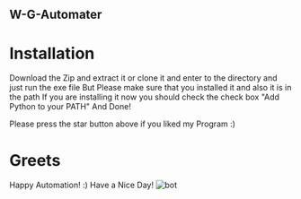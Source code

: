 ## W-G-Automater

# Installation
Download the Zip and extract it or clone it and enter to the directory and just run the exe file But Please make sure that you installed it and also it is in the path
If you are installing it now you should check the check box "Add Python to your PATH" And Done!

Please press the star button above if you liked my Program :)

# Greets
Happy Automation!  :)
Have a Nice Day!
![bot](https://user-images.githubusercontent.com/76244094/132953231-e838b8db-85df-46ac-a49c-a3ebd1e56da2.png)
